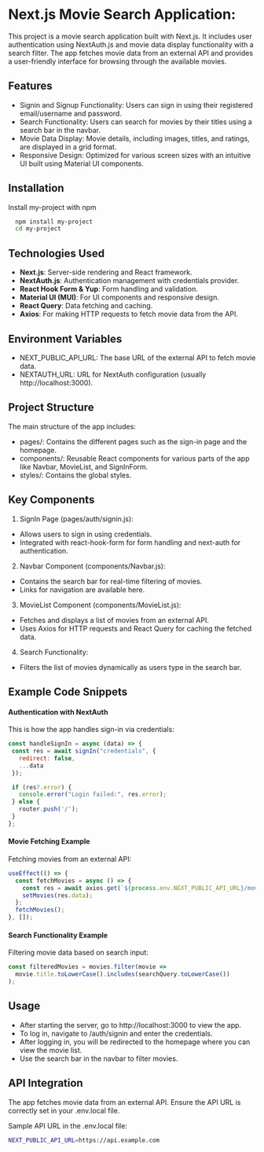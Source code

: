 
# Next.js Movie Search Application:

This project is a movie search application built with Next.js. It includes user authentication using NextAuth.js and movie data display functionality with a search filter. The app fetches movie data from an external API and provides a user-friendly interface for browsing through the available movies.



## Features

- Signin and Signup Functionality: Users can sign in using their registered email/username and password.
- Search Functionality: Users can search for movies by their titles using a search bar in the navbar.
- Movie Data Display: Movie details, including images, titles, and ratings, are displayed in a grid format.
- Responsive Design: Optimized for various screen sizes with an intuitive UI built using Material UI components.


## Installation

Install my-project with npm

```bash
  npm install my-project
  cd my-project
```
    
## Technologies Used

- **Next.js**: Server-side rendering and React framework.
- **NextAuth.js**: Authentication management with credentials provider.
- **React Hook Form & Yup**: Form handling and validation.
- **Material UI (MUI)**: For UI components and responsive design.
- **React Query**: Data fetching and caching.
- **Axios**: For making HTTP requests to fetch movie data from the API.

## Environment Variables

- NEXT_PUBLIC_API_URL: The base URL of the external API to fetch movie data.
- NEXTAUTH_URL: URL for NextAuth configuration (usually http://localhost:3000).

## Project Structure
The main structure of the app includes:

- pages/: Contains the different pages such as the sign-in page and the homepage.
- components/: Reusable React components for various parts of the app like Navbar, MovieList, and SignInForm.
- styles/: Contains the global styles.

## Key Components
1. SignIn Page (pages/auth/signin.js):

- Allows users to sign in using credentials.
- Integrated with react-hook-form for form handling and next-auth for authentication.

2. Navbar Component (components/Navbar.js):

- Contains the search bar for real-time filtering of movies.
- Links for navigation are available here.

3. MovieList Component (components/MovieList.js):

- Fetches and displays a list of movies from an external API.
- Uses Axios for HTTP requests and React Query for caching the fetched data.

4. Search Functionality:

- Filters the list of movies dynamically as users type in the search bar.
## Example Code Snippets
 #### Authentication with NextAuth
 This is how the app handles sign-in via credentials:
 
 ```javascript
 const handleSignIn = async (data) => {
  const res = await signIn("credentials", {
    redirect: false,
    ...data
  });

  if (res?.error) {
    console.error("Login failed:", res.error);
  } else {
    router.push('/');
  }
};
```
#### Movie Fetching Example
Fetching movies from an external API:

```javascript
useEffect(() => {
  const fetchMovies = async () => {
    const res = await axios.get(`${process.env.NEXT_PUBLIC_API_URL}/movies`);
    setMovies(res.data);
  };
  fetchMovies();
}, []);
```

#### Search Functionality Example
Filtering movie data based on search input:

```javascript
const filteredMovies = movies.filter(movie =>
  movie.title.toLowerCase().includes(searchQuery.toLowerCase())
);
```
## Usage
- After starting the server, go to http://localhost:3000 to view the app.
- To log in, navigate to /auth/signin and enter the credentials.
- After logging in, you will be redirected to the homepage where you can view the movie list.
- Use the search bar in the navbar to filter movies.
## API Integration
The app fetches movie data from an external API. Ensure the API URL is correctly set in your .env.local file.

Sample API URL in the .env.local file:

```bash
NEXT_PUBLIC_API_URL=https://api.example.com
```
